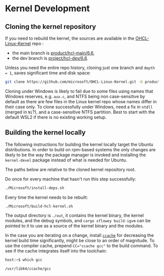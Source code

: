 # Kernel Development

## Cloning the kernel repository

If you need to rebuild the kernel, the sources are available in the [OHCL-Linux-Kernel](https://github.com/microsoft/OHCL-Linux-Kernel) repo :

* the main branch is [product/hcl-main/6.6](https://github.com/microsoft/OHCL-Linux-Kernel/tree/product/hcl-main/6.6),
* the dev branch is [project/hcl-dev/6.6](https://github.com/microsoft/OHCL-Linux-Kernel/tree/project/hcl-dev/6.6).

Unless you need the entire repo history, cloning just one branch and `depth = 1`, saves
significant time and disk space:

```sh
git clone https://github.com/microsoft/OHCL-Linux-Kernel.git -b product/hcl-main/6.6 --depth=1
```

Cloning under Windows is likely to fail due to some files using names that Windows reserves, e.g. `aux.c`, and
NTFS being non case-sensitive by default as there are few files in the Linux kernel repo whose names differ
in their case only. To clone successfully under Windows, need a fix in `ntdll` (merged in `Ni`?),
and a case-sensitive NTFS partition. Best to start with the default WSL2 if there is no existing working setup.


## Building the kernel locally

The following instructions for building the kernel locally target the Ubuntu distributions.
In order to build on rpm-based systems the only changes are likely to be the way the package
manager is invoked and installing the `kernel-devel` package instead of what is needed for
Ubuntu.

The paths below are relative to the cloned kernel repository root.

Do once for every machine that hasn't run this step successfully:

```sh
./Microsoft/install-deps.sh
```

Every time the kernel needs to be rebuilt:

```sh
./Microsoft/build-hcl-kernel.sh
```

The output directory is `./out`, it contains the kernel binary, the kernel modules,
and the debug symbols, and `cargo xflowey build-igvm` can be pointed to it to use
as a source of the kernel binary and the modules.

In the case you are iterating on a change, install [`ccache`](https://ccache.dev/)
for decreasing the kernel build time significantly, might be close to an order of
magnitude. To use the compiler cache, prepend `CC="ccache gcc"` to the build command.
To see if the cache integrates itself into the toolchain:

```sh
host:~$ which gcc

/usr/lib64/ccache/gcc
```
